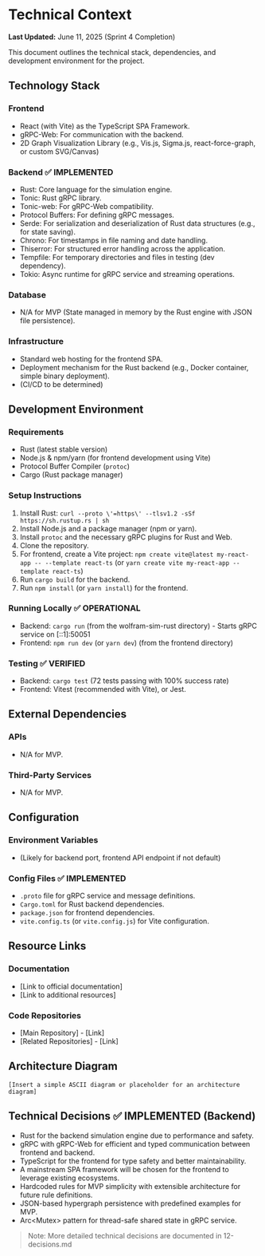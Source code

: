 # Technical Context

**Last Updated:** June 11, 2025 (Sprint 4 Completion)

This document outlines the technical stack, dependencies, and development environment for the project.

## Technology Stack

### Frontend
*   React (with Vite) as the TypeScript SPA Framework.
*   gRPC-Web: For communication with the backend.
*   2D Graph Visualization Library (e.g., Vis.js, Sigma.js, react-force-graph, or custom SVG/Canvas)

### Backend ✅ IMPLEMENTED
*   Rust: Core language for the simulation engine.
*   Tonic: Rust gRPC library.
*   Tonic-web: For gRPC-Web compatibility.
*   Protocol Buffers: For defining gRPC messages.
*   Serde: For serialization and deserialization of Rust data structures (e.g., for state saving).
*   Chrono: For timestamps in file naming and date handling.
*   Thiserror: For structured error handling across the application.
*   Tempfile: For temporary directories and files in testing (dev dependency).
*   Tokio: Async runtime for gRPC service and streaming operations.

### Database
*   N/A for MVP (State managed in memory by the Rust engine with JSON file persistence).

### Infrastructure
*   Standard web hosting for the frontend SPA.
*   Deployment mechanism for the Rust backend (e.g., Docker container, simple binary deployment).
*   (CI/CD to be determined)

## Development Environment

### Requirements
*   Rust (latest stable version)
*   Node.js & npm/yarn (for frontend development using Vite)
*   Protocol Buffer Compiler (`protoc`)
*   Cargo (Rust package manager)

### Setup Instructions
1.  Install Rust: `curl --proto \'=https\' --tlsv1.2 -sSf https://sh.rustup.rs | sh`
2.  Install Node.js and a package manager (npm or yarn).
3.  Install `protoc` and the necessary gRPC plugins for Rust and Web.
4.  Clone the repository.
5.  For frontend, create a Vite project: `npm create vite@latest my-react-app -- --template react-ts` (or `yarn create vite my-react-app --template react-ts`)
6.  Run `cargo build` for the backend.
7.  Run `npm install` (or `yarn install`) for the frontend.

### Running Locally ✅ OPERATIONAL
*   Backend: `cargo run` (from the wolfram-sim-rust directory) - Starts gRPC service on [::1]:50051
*   Frontend: `npm run dev` (or `yarn dev`) (from the frontend directory)

### Testing ✅ VERIFIED
*   Backend: `cargo test` (72 tests passing with 100% success rate)
*   Frontend: Vitest (recommended with Vite), or Jest.

## External Dependencies

### APIs
*   N/A for MVP.

### Third-Party Services
*   N/A for MVP.

## Configuration

### Environment Variables
*   (Likely for backend port, frontend API endpoint if not default)

### Config Files ✅ IMPLEMENTED
*   `.proto` file for gRPC service and message definitions.
*   `Cargo.toml` for Rust backend dependencies.
*   `package.json` for frontend dependencies.
*   `vite.config.ts` (or `vite.config.js`) for Vite configuration.

## Resource Links

### Documentation
* [Link to official documentation]
* [Link to additional resources]

### Code Repositories
* [Main Repository] - [Link]
* [Related Repositories] - [Link]

## Architecture Diagram
```
[Insert a simple ASCII diagram or placeholder for an architecture diagram]
```

## Technical Decisions ✅ IMPLEMENTED (Backend)
*   Rust for the backend simulation engine due to performance and safety.
*   gRPC with gRPC-Web for efficient and typed communication between frontend and backend.
*   TypeScript for the frontend for type safety and better maintainability.
*   A mainstream SPA framework will be chosen for the frontend to leverage existing ecosystems.
*   Hardcoded rules for MVP simplicity with extensible architecture for future rule definitions.
*   JSON-based hypergraph persistence with predefined examples for MVP.
*   Arc<Mutex<T>> pattern for thread-safe shared state in gRPC service.

> Note: More detailed technical decisions are documented in 12-decisions.md